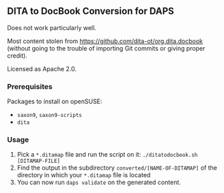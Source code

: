 ## DITA to DocBook Conversion for DAPS

Does not work particularly well.

Most content stolen from https://github.com/dita-ot/org.dita.docbook (without going to the trouble of importing Git commits or giving proper credit).

Licensed as Apache 2.0.


### Prerequisites

Packages to install on openSUSE:

* `saxon9`, `saxon9-scripts`
* `dita`


### Usage

1. Pick a `*.ditamap` file and run the script on it:
   `./ditatodocbook.sh [DITAMAP-FILE]`
2. Find the output in the subdirectory `converted/[NAME-OF-DITAMAP]` of the
   directory in which your `*.ditamap` file is located
3. You can now run `daps validate` on the generated content.
